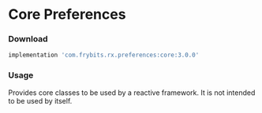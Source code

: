 # Core Preferences

### Download

```groovy
implementation 'com.frybits.rx.preferences:core:3.0.0'
```

### Usage

Provides core classes to be used by a reactive framework. It is not intended to be used by itself.
